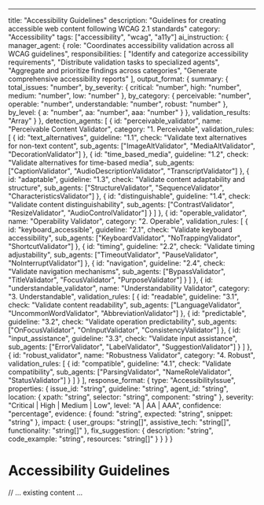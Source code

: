 ---

title: "Accessibility Guidelines"
description: "Guidelines for creating accessible web content following WCAG 2.1 standards"
category: "Accessibility"
tags: ["accessibility", "wcag", "a11y"]
ai_instruction: {
manager_agent: {
role: "Coordinates accessibility validation across all WCAG guidelines",
responsibilities: [
"Identify and categorize accessibility requirements",
"Distribute validation tasks to specialized agents",
"Aggregate and prioritize findings across categories",
"Generate comprehensive accessibility reports"
],
output_format: {
summary: {
total_issues: "number",
by_severity: {
critical: "number",
high: "number",
medium: "number",
low: "number"
},
by_category: {
perceivable: "number",
operable: "number",
understandable: "number",
robust: "number"
},
by_level: {
a: "number",
aa: "number",
aaa: "number"
}
},
validation_results: "Array<AccessibilityIssue>"
}
},
detection_agents: [
{
id: "perceivable_validator",
name: "Perceivable Content Validator",
category: "1. Perceivable",
validation_rules: [
{
id: "text_alternatives",
guideline: "1.1",
check: "Validate text alternatives for non-text content",
sub_agents: ["ImageAltValidator", "MediaAltValidator", "DecorationValidator"]
},
{
id: "time_based_media",
guideline: "1.2",
check: "Validate alternatives for time-based media",
sub_agents: ["CaptionValidator", "AudioDescriptionValidator", "TranscriptValidator"]
},
{
id: "adaptable",
guideline: "1.3",
check: "Validate content adaptability and structure",
sub_agents: ["StructureValidator", "SequenceValidator", "CharacteristicsValidator"]
},
{
id: "distinguishable",
guideline: "1.4",
check: "Validate content distinguishability",
sub_agents: ["ContrastValidator", "ResizeValidator", "AudioControlValidator"]
}
]
},
{
id: "operable_validator",
name: "Operability Validator",
category: "2. Operable",
validation_rules: [
{
id: "keyboard_accessible",
guideline: "2.1",
check: "Validate keyboard accessibility",
sub_agents: ["KeyboardValidator", "NoTrappingValidator", "ShortcutValidator"]
},
{
id: "timing",
guideline: "2.2",
check: "Validate timing adjustability",
sub_agents: ["TimeoutValidator", "PauseValidator", "NoInterruptValidator"]
},
{
id: "navigation",
guideline: "2.4",
check: "Validate navigation mechanisms",
sub_agents: ["BypassValidator", "TitleValidator", "FocusValidator", "PurposeValidator"]
}
]
},
{
id: "understandable_validator",
name: "Understandability Validator",
category: "3. Understandable",
validation_rules: [
{
id: "readable",
guideline: "3.1",
check: "Validate content readability",
sub_agents: ["LanguageValidator", "UncommonWordValidator", "AbbreviationValidator"]
},
{
id: "predictable",
guideline: "3.2",
check: "Validate operation predictability",
sub_agents: ["OnFocusValidator", "OnInputValidator", "ConsistencyValidator"]
},
{
id: "input_assistance",
guideline: "3.3",
check: "Validate input assistance",
sub_agents: ["ErrorValidator", "LabelValidator", "SuggestionValidator"]
}
]
},
{
id: "robust_validator",
name: "Robustness Validator",
category: "4. Robust",
validation_rules: [
{
id: "compatible",
guideline: "4.1",
check: "Validate compatibility",
sub_agents: ["ParsingValidator", "NameRoleValidator", "StatusValidator"]
}
]
}
],
response_format: {
type: "AccessibilityIssue",
properties: {
issue_id: "string",
guideline: "string",
agent_id: "string",
location: {
xpath: "string",
selector: "string",
component: "string"
},
severity: "Critical | High | Medium | Low",
level: "A | AA | AAA",
confidence: "percentage",
evidence: {
found: "string",
expected: "string",
snippet: "string"
},
impact: {
user_groups: "string[]",
assistive_tech: "string[]",
functionality: "string[]"
},
fix_suggestion: {
description: "string",
code_example: "string",
resources: "string[]"
}
}
}
}

# Accessibility Guidelines

// ... existing content ...
